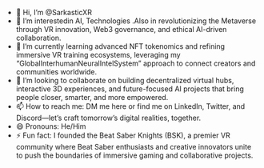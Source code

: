 - 👋 Hi, I’m @SarkasticXR  
- 👀 I’m interestedin AI, Technologies .Also in revolutionizing the Metaverse through VR innovation, Web3 governance, and ethical AI-driven collaboration.  
- 🌱 I’m currently learning advanced NFT tokenomics and refining immersive VR training ecosystems, leveraging my “GlobalInterhumanNeuralIntelSystem” approach to connect creators and communities worldwide.  
- 💞️ I’m looking to collaborate on building decentralized virtual hubs, interactive 3D experiences, and future-focused AI projects that bring people closer, smarter, and more empowered.  
- 📫 How to reach me: DM me here or find me on LinkedIn, Twitter, and Discord—let’s craft tomorrow’s digital realities, together.  
- 😄 Pronouns: He/Him  
- ⚡ Fun fact: I founded the Beat Saber Knights (BSK), a premier VR community where Beat Saber enthusiasts and creative innovators unite to push the boundaries of immersive gaming and collaborative projects.


<!---
SarkasticXR/SarkasticXR is a ✨ special ✨ repository because its `README.md` (this file) appears on your GitHub profile.
You can click the Preview link to take a look at your changes.
--->

